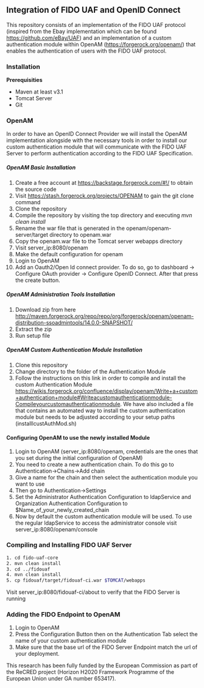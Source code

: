 ## Integration of FIDO UAF and OpenID Connect
This repository consists of an implementation of the FIDO UAF protocol (inspired from  the Ebay implementation which can be found https://github.com/eBay/UAF) and an implementation of a custom authentication module within OpenAM (https://forgerock.org/openam/) that enables the authentication of users with the FIDO UAF protocol.

### Installation
**Prerequisities**
  - Maven at least v3.1
  - Tomcat Server
  - Git

### OpenAM 
In order to have an OpenID Connect Provider we will install the OpenAM implementation alongside with the necessary tools in order to install our custom authentication module that will communicate with the FIDO UAF Server to perform authentication according to the FIDO UAF Specification.

##### OpenAM Basic Installation
1. Create a free account at https://backstage.forgerock.com/#!/ to obtain the source code
2. Visit https://stash.forgerock.org/projects/OPENAM to gain the git clone command
3. Clone the repository
4. Compile the repository by visiting the top directory and executing *mvn clean install*
5. Rename the war file that is generated in the openam/openam-server/target directory to openam.war
6. Copy the openam.war file to the Tomcat server webapps directory
7. Visit server_ip:8080/openam
8. Make the default configuration for openam
9. Login to OpenAM
10. Add an Oauth2/Open Id connect provider. To do so, go to dashboard -> Configure OAuth provider -> Configure OpenID Connect. After that press the create button.

##### OpenAM Administration Tools Installation
1. Download zip from here http://maven.forgerock.org/repo/repo/org/forgerock/openam/openam-distribution-ssoadmintools/14.0.0-SNAPSHOT/
2. Extract the zip
3. Run setup file 

##### OpenAM Custom Authentication Module Installation
1. Clone this repository
2. Change directory to the folder of the Authentication Module
3. Follow the instructions on this link in order to compile and install the custom Authentication Module https://wikis.forgerock.org/confluence/display/openam/Write+a+custom+authentication+module#Writeacustomauthenticationmodule-Compileyourcustomauthenticationmodule. We have also included a file that contains an automated way to install the custom authentication module but needs to be adjusted according to your setup paths (installlcustAuthMod.sh)

#### Configuring OpenAM to use the newly installed Module
1. Login to OpenAM (server_ip:8080/openam, credentials are the ones that you set during the initial configuration of OpenAM)
2. You need to create a new authentication chain. To do this go to Authentication->Chains->Add chain
3. Give a name for the chain and then select the authentication module you want to use
4. Then go to Authentication->Settings
5. Set the Administrator Authentication Configuration to ldapService and Organization Authentication Configuration to $Name_of_your_newly_created_chain
6. Now by default the custom authentication module will be used. To use the regular ldapService to access the administrator console visit server_ip:8080/openam/console


### Compiling and Installing FIDO UAF Server
```sh
1. cd fido-uaf-core
2. mvn clean install
3. cd ../fidouaf
4. mvn clean install 
5. cp fidouaf/target/fidouaf-ci.war $TOMCAT/webapps
```
Visit server_ip:8080/fidouaf-ci/about to verify that the FIDO Server is running

### Adding the FIDO Endpoint to OpenAM
1. Login to OpenAM
2. Press the Configuration Button then on the Authentication Tab select the name of your custom authentication module
3. Make sure that the base url of the FIDO Server Endpoint match the url of your deployment.

This research has been fully funded by the European Commission as part of the ReCRED project (Horizon H2020 Framework Programme of the European Union under GA number 653417).






